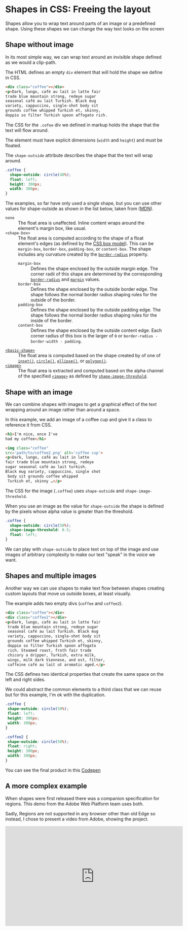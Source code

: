 # Shapes in CSS: Freeing the layout
Shapes allow you to wrap text around parts of an image or a predefined shape. Using these shapes we can change the way text looks on the screen

## Shape without image

In its most simple way, we can wrap text around an invisible shape defined as we would a clip-path.

The HTML defines an empty `div` element that will hold the shape we define in CSS.


```html
<div class="coffee"></div>
<p>Dark, lungo, café au lait in latte fair
trade blue mountain strong, redeye sugar
seasonal café au lait Turkish. Black mug
variety, cappuccino, single-shot body sit
grounds coffee whipped Turkish et, skinny,
doppio so filter Turkish spoon affogato rich.
```

The CSS for the `.cofee` div we defined in markup holds the shape that the text will flow around.

The element must have explicit dimensions (`width` and `height`) and must be floated.

The `shape-outside` attribute describes the shape that the text will wrap around.

```css
.coffee {
  shape-outside: circle(40%);
  float: left;
  height: 300px;
  width: 300px;
}
```

The examples, so far have only used a single shape, but you can use other values for shape-outside as shown in the list below, taken from ([MDN](https://developer.mozilla.org/en-US/docs/Web/CSS/shape-outside)).

<dl>
 <dt><code>none</code></dt>
 <dd>The float area is unaffected. Inline content wraps around the element's margin box, like usual.</dd>

 <dt><code>&lt;shape-box&gt;</code></dt>
 <dd>The float area is computed according to the shape of a float element's edges (as defined by the <a href="https://developer.mozilla.org/en-US/docs/Web/CSS/box_model">CSS box model</a>). This can be <code>margin-box</code>, <code>border-box</code>, <code>padding-box</code>, or <code>content-box</code>. The shape includes any curvature created by the <a href="https://developer.mozilla.org/en-US/docs/Web/CSS/border-radius"><code>border-radius</code></a> property.</dd>
 <dd>

 <dl>
  <dt><code>margin-box</code></dt>
  <dd>Defines the shape enclosed by the outside margin edge. The corner radii of this shape are determined by the corresponding <a href="https://developer.mozilla.org/en-US/docs/Web/CSS/border-radius"><code>border-radius</code></a> and <a href="https://developer.mozilla.org/en-US/docs/Web/CSS/margin"><code>margin</code></a> values.</dd>
  <dt><code>border-box</code></dt>
  <dd>Defines the shape enclosed by the outside border edge. The shape follows the normal border radius shaping rules for the outside of the border.</dd>
  <dt><code>padding-box</code></dt>
  <dd>Defines the shape enclosed by the outside padding edge. The shape follows the normal border radius shaping rules for the inside of the border.</dd>
  <dt><code>content-box</code></dt>
  <dd>Defines the shape enclosed by the outside content edge. Each corner radius of this box is the larger of <code>0</code> or <code>border-radius - border-width - padding</code>.</dd>
 </dl>

 <dt><a href="https://developer.mozilla.org/en-US/docs/Web/CSS/basic-shape"><code>&lt;basic-shape&gt;</code></a></dt>
 </dd><dd>The float area is computed based on the shape created by of one of <code><a href="https://developer.mozilla.org/en-US/docs/Web/CSS/basic-shape#inset()">inset()</a></code>, <code><a href="/https://developer.mozilla.orgen-US/docs/Web/CSS/basic-shape#circle()">circle()</a></code>, <code><a href="/https://developer.mozilla.orgen-US/docs/Web/CSS/basic-shape#ellipse()">ellipse()</a></code>, or <code><a href="/https://developer.mozilla.orgen-US/docs/Web/CSS/basic-shape#polygon()">polygon()</a></code>.</dd>
 <dt><a href="/https://developer.mozilla.orgen-US/docs/Web/CSS/image"><code>&lt;image&gt;</code></a></dt>
 <dd>The float area is extracted and computed based on the alpha channel of the specified <a href="/en-US/docs/Web/CSS/image"><code>&lt;image&gt;</code></a> as defined by <a href="https://developer.mozilla.org/en-US/docs/Web/CSS/shape-image-threshold"><code>shape-image-threshold</code></a>.</dd>
</dl>

## Shape with an image

We can combine shapes with images to get a graphical effect of the text wrapping around an image rather than around a space.

In this example, we add an image of a coffee cup and give it a class to reference it from CSS.

```html
<h1>I'm nice, once I've
had my coffee</h1>

<img class="coffee"
src='path/to/coffee2.png' alt='coffee cup'>
<p>Dark, lungo, café au lait in latte
fair trade blue mountain strong, redeye
sugar seasonal café au lait turkish.
Black mug variety, cappuccino, single shot
 body sit grounds coffee whipped
 Turkish et, skinny …</p>
```
The CSS for the image (`.coffee`) uses `shape-outside` and `shape-image-threshold`.

When you use an image as the value for `shape-outside` the shape is defined by the pixels whose alpha value is greater than the threshold.

```css
.coffee {
  shape-outside: circle(50%);
  shape-image-threshold: 0.5;
  float: left;
}
```

We can play with `shape-outside` to place text on top of the image and use images of arbitrary complexity to make our text "speak" in the voice we want.

## Shapes and multiple images

Another way we can use shapes to make text flow between shapes creating custom layouts that move us outside boxes, at least visually.

The example adds two empty divs (`coffee` and `coffee2`).

```html
<div class="coffee"></div>
<div class="coffee2"></div>
<p>Dark, lungo, café au lait in latte fair
 trade blue mountain strong, redeye sugar
 seasonal café au lait Turkish. Black mug
 variety, cappuccino, single-shot body sit
 grounds coffee whipped Turkish et, skinny,
 doppio so filter Turkish spoon affogato
 rich. Steamed roast, froth fair trade
 chicory a dripper, Turkish, extra milk,
 wings, milk dark Viennese, and est, filter,
 caffeine café au lait ut aromatic aged.</p>
```

The CSS defines two identical properties that create the same space on the left and right sides.

We could abstract the common elements to a third class that we can reuse but for this example, I'm ok with the duplication.

 ```css
.coffee {
  shape-outside: circle(50%);
  float: left;
  height: 300px;
  width: 300px;
}

.coffee2 {
  shape-outside: circle(50%);
  float: right;
  height: 300px;
  width: 300px;
}
```

You can see the final product in this [Codepen](https://codepen.io/caraya/pen/zYYKgML)

## A more complex example
When shapes were first released there was a companion specification for regions. This demo from the Adobe Web Platform team uses both.

Sadly, Regions are not supported in any browser other than old Edge so instead, I chose to present a video from Adobe, showing the project.

<div class="video">
<iframe width="560" height="315" src="https://www.youtube.com/embed/VON2shFlsKU" frameborder="0" allow="accelerometer; autoplay; encrypted-media; gyroscope; picture-in-picture" allowfullscreen></iframe>
</div>
